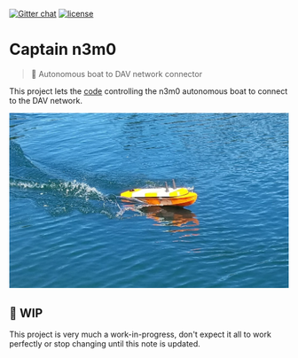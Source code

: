 [![Gitter chat](https://badges.gitter.im/gitterHQ/gitter.png)](https://gitter.im/DAVFoundation/DAV-Contributors)
[![license](https://img.shields.io/github/license/DAVFoundation/captain-n3m0.svg?style=flat-square)](https://github.com/DAVFoundation/captain-n3m0/blob/master/LICENSE)

# Captain n3m0

> 🚤 Autonomous boat to DAV network connector

This project lets the [code](https://github.com/DAVFoundation/n3m0) controlling the n3m0 autonomous boat to connect to the DAV network.

![boat pic](https://github.com/DAVFoundation/n3m0/blob/master/20170615_155019-crop.jpg)

## 🚧 WIP

This project is very much a work-in-progress, don't expect it all to work perfectly or stop changing until this note is updated.